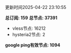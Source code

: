 更新时间2025-04-22 23:10:55

**总订阅: 159**
**总节点: 37391**
- vless节点: 16212
- hysteria2节点: 2

**google ping有效节点: 1094**
